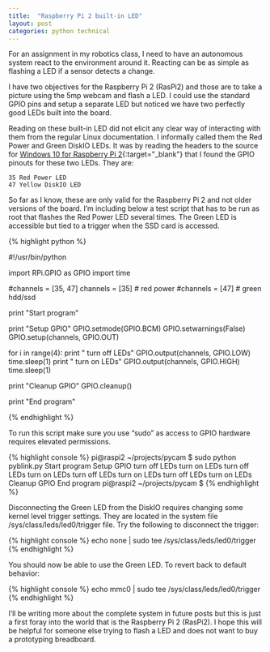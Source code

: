 ```yaml
---
title:  "Raspberry Pi 2 built-in LED"
layout: post
categories: python technical
---
```


For an assignment in my robotics class, I need to have an autonomous system react to the environment around it. Reacting can be as simple as flashing a LED if a sensor detects a change.

I have two objectives for the Raspberry Pi 2 (RasPi2) and those are to take a picture using the 5mp webcam and flash a LED. I could use the standard GPIO pins and setup a separate LED but noticed we have two perfectly good LEDs built into the board.

Reading on these built-in LED did not elicit any clear way of interacting with them from the regular Linux documentation. I informally called them the Red Power and Green DiskIO LEDs. It was by reading the headers to the source for [Windows 10 for Raspberry Pi 2](https://ms-iot.github.io/content/en-US/win10/samples/PinMappingsRPi2.htm){:target="_blank"} that I found the GPIO pinouts for these two LEDs. They are:

```
35 Red Power LED
47 Yellow DiskIO LED
```

So far as I know, these are only valid for the Raspberry Pi 2 and not older versions of the board. I’m including below a test script that has to be run as root that flashes the Red Power LED several times. The Green LED is accessible but tied to a trigger when the SSD card is accessed.

{% highlight python %}

#!/usr/bin/python

import RPi.GPIO as GPIO
import time

#channels = [35, 47]
channels = [35] # red power
#channels = [47] # green hdd/ssd

print "Start program"

print "Setup GPIO"
GPIO.setmode(GPIO.BCM)
GPIO.setwarnings(False)
GPIO.setup(channels, GPIO.OUT)

for i in range(4):
  print " turn off LEDs"
  GPIO.output(channels, GPIO.LOW)
  time.sleep(1)
  print " turn on LEDs"
  GPIO.output(channels, GPIO.HIGH)
  time.sleep(1)

print "Cleanup GPIO"
GPIO.cleanup()

print "End program"

{% endhighlight %}

To run this script make sure you use “sudo” as access to GPIO hardware requires elevated permissions.

{% highlight console %}
pi@raspi2 ~/projects/pycam $ sudo python pyblink.py
Start program
Setup GPIO
  turn off LEDs
  turn on LEDs
  turn off LEDs
  turn on LEDs
  turn off LEDs
  turn on LEDs
  turn off LEDs
  turn on LEDs
Cleanup GPIO
End program
pi@raspi2 ~/projects/pycam $
{% endhighlight %}

Disconnecting the Green LED from the DiskIO requires changing some kernel level trigger settings. They are located in the system file /sys/class/leds/led0/trigger file. Try the following to disconnect the trigger:

{% highlight console %}
echo none | sudo tee /sys/class/leds/led0/trigger
{% endhighlight %}

You should now be able to use the Green LED. To revert back to default behavior:

{% highlight console %}
echo mmc0 | sudo tee /sys/class/leds/led0/trigger
{% endhighlight %}

I’ll be writing more about the complete system in future posts but this is just a first foray into the world that is the Raspberry Pi 2 (RasPi2). I hope this will be helpful for someone else trying to flash a LED and does not want to buy a prototyping breadboard.

